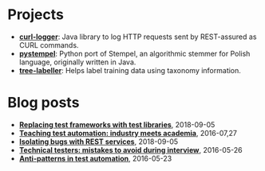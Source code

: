 # Projects

* [**curl-logger**](https://github.com/dzieciou/curl-logger): Java library to log HTTP requests sent by REST-assured as CURL commands.
* [**pystempel**](https://github.com/dzieciou/pystempel): Python port of Stempel, an algorithmic stemmer for Polish language, originally written in Java.
* [**tree-labeller**](https://github.com/dzieciou/tree-labeller/): Helps label training data using taxonomy information.

# Blog posts

* [**Replacing test frameworks with test libraries**](blog/2018-09-05-architecture.md), 2018-09-05
* [**Teaching test automation: industry meets academia**](blog/2016-07-27-academia.md), 2016-07,27
* [**Isolating bugs with REST services**](blog/2016-06-13-curl-logger.md), 2018-09-05
* [**Technical testers: mistakes to avoid during interview**](blog/2016-05-26-interviews.md), 2016-05-26
* [**Anti-patterns in test automation**](blog/2016-05-23-anti-patterns.md), 2016-05-23
